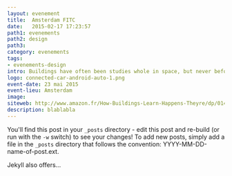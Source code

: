 ```yaml
---
layout: evenement
title:  Amsterdam FITC
date:   2015-02-17 17:23:57
path1: evenements
path2: design
path3:
category: evenements
tags:
- evenements-design
intro: Buildings have often been studies whole in space, but never before have they been studied whole in time.
logo: connected-car-android-auto-1.png
event-date: 23 mai 2015
event-lieu: Amsterdam
image:
siteweb: http://www.amazon.fr/How-Buildings-Learn-Happens-Theyre/dp/0140139966
description: blablabla
---
```


You'll find this post in your `_posts` directory - edit this post and re-build (or run with the `-w` switch) to see your changes!
To add new posts, simply add a file in the `_posts` directory that follows the convention: YYYY-MM-DD-name-of-post.ext.

Jekyll also offers...
